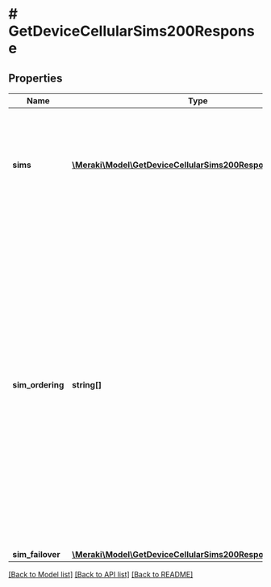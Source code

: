 # # GetDeviceCellularSims200Response

## Properties

Name | Type | Description | Notes
------------ | ------------- | ------------- | -------------
**sims** | [**\Meraki\Model\GetDeviceCellularSims200ResponseSimsInner[]**](GetDeviceCellularSims200ResponseSimsInner.md) | List of SIMs. If a SIM was previously configured and not specified in this request, it will remain unchanged. | [optional]
**sim_ordering** | **string[]** | Specifies the ordering of all SIMs for an MG: primary, secondary, and not-in-use (when applicable). It&#39;s required for devices with 3 or more SIMs and can be used in place of &#39;isPrimary&#39; for dual-SIM devices. To indicate eSIM, use &#39;sim3&#39;. Sim failover will occur only between primary and secondary sim slots. | [optional]
**sim_failover** | [**\Meraki\Model\GetDeviceCellularSims200ResponseSimFailover**](GetDeviceCellularSims200ResponseSimFailover.md) |  | [optional]

[[Back to Model list]](../../README.md#models) [[Back to API list]](../../README.md#endpoints) [[Back to README]](../../README.md)
